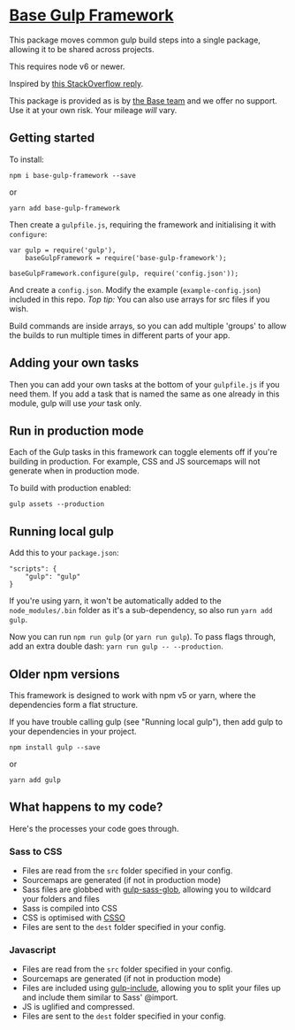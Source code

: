 # [Base Gulp Framework](https://www.npmjs.com/package/base-gulp-framework)
This package moves common gulp build steps into a single package, allowing it to be shared across projects.

This requires node v6 or newer.

Inspired by [this StackOverflow reply](https://stackoverflow.com/a/37317351).

This package is provided as is by [the Base team](https://wearebase.com) and we offer no support. Use it at your own risk. Your mileage *will* vary.

## Getting started
To install:

    npm i base-gulp-framework --save

or

    yarn add base-gulp-framework

Then create a `gulpfile.js`, requiring the framework and initialising it with `configure`:

    var gulp = require('gulp'),
        baseGulpFramework = require('base-gulp-framework');

    baseGulpFramework.configure(gulp, require('config.json'));

And create a `config.json`. Modify the example (`example-config.json`) included in this repo. *Top tip:* You can also use arrays for src files if you wish.

Build commands are inside arrays, so you can add multiple 'groups' to allow the builds to run multiple times in different parts of your app.

## Adding your own tasks
Then you can add your own tasks at the bottom of your `gulpfile.js` if you need them. If you add a task that is named the same as one already in this module, gulp will use _your_ task only.

## Run in production mode
Each of the Gulp tasks in this framework can toggle elements off if you're building in production. For example, CSS and JS sourcemaps will not generate when in production mode.

To build with production enabled:

    gulp assets --production

## Running local gulp
Add this to your `package.json`:

    "scripts": {
        "gulp": "gulp"
    }

If you're using yarn, it won't be automatically added to the `node_modules/.bin` folder as it's a sub-dependency, so also run `yarn add gulp`.

Now you can run `npm run gulp` (or `yarn run gulp`). To pass flags through, add an extra double dash: `yarn run gulp -- --production`.

## Older npm versions
This framework is designed to work with npm v5 or yarn, where the dependencies form a flat structure.

If you have trouble calling gulp (see "Running local gulp"), then add gulp to your dependencies in your project.

    npm install gulp --save

or

    yarn add gulp
    
## What happens to my code?
Here's the processes your code goes through.

### Sass to CSS
* Files are read from the `src` folder specified in your config.
* Sourcemaps are generated (if not in production mode)
* Sass files are globbed with [gulp-sass-glob](https://www.npmjs.com/package/gulp-sass-glob), allowing you to wildcard your folders and files
* Sass is compiled into CSS
* CSS is optimised with [CSSO](https://github.com/css/csso)
* Files are sent to the `dest` folder specified in your config.

### Javascript
* Files are read from the `src` folder specified in your config.
* Sourcemaps are generated (if not in production mode)
* Files are included using [gulp-include](https://www.npmjs.com/package/gulp-include), allowing you to split your files up and include them similar to Sass' @import.
* JS is uglified and compressed.
* Files are sent to the `dest` folder specified in your config.
